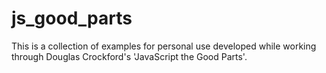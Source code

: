 js_good_parts
=============

This is a collection of examples for personal use developed while working through Douglas Crockford's 'JavaScript the Good Parts'.
